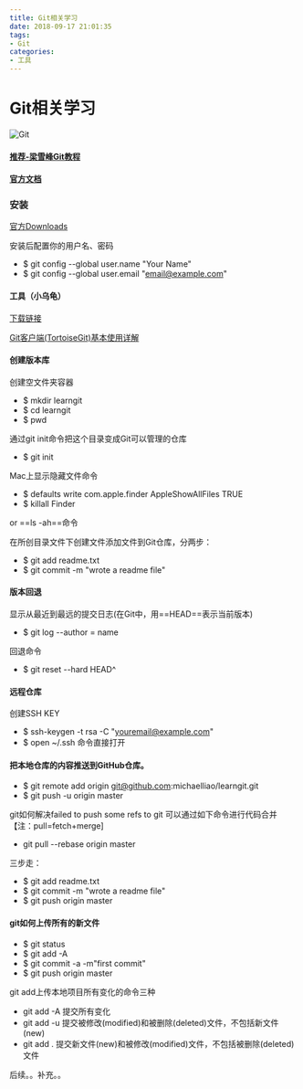 ```yaml
---
title: Git相关学习
date: 2018-09-17 21:01:35
tags:
- Git
categories: 
- 工具
---
```

# Git相关学习

![Git](http://www.runoob.com/wp-content/uploads/2015/02/f7246b600c338744a9591cd7530fd9f9d62aa0f8.png)

#### [推荐-梁雪峰Git教程](https://www.liaoxuefeng.com/wiki/0013739516305929606dd18361248578c67b8067c8c017b000)
#### [官方文档](https://git-scm.com/docs)
### 安装
[官方Downloads](https://www.git-scm.com/download/)

安装后配置你的用户名、密码

- $ git config --global user.name "Your Name"
- $ git config --global user.email "email@example.com"

#### 工具（小乌龟）

[下载链接](https://tortoisegit.org/download/)

[Git客户端(TortoiseGit)基本使用详解](https://www.cnblogs.com/xuwenjin/p/8573603.html)

#### 创建版本库
创建空文件夹容器
- $ mkdir learngit
- $ cd learngit
- $ pwd

通过git init命令把这个目录变成Git可以管理的仓库

- $ git init

Mac上显示隐藏文件命令

- $ defaults write com.apple.finder AppleShowAllFiles TRUE
- $ killall Finder

or ==ls -ah==命令

在所创目录文件下创建文件添加文件到Git仓库，分两步：

- $ git add readme.txt
- $ git commit -m "wrote a readme file"
 
#### 版本回退

显示从最近到最远的提交日志(在Git中，用==HEAD==表示当前版本)

- $ git log --author = name

回退命令

- $ git reset --hard HEAD^

#### 远程仓库

创建SSH KEY

- $ ssh-keygen -t rsa -C "youremail@example.com"
- $ open ~/.ssh 命令直接打开

#### 把本地仓库的内容推送到GitHub仓库。

- $ git remote add origin git@github.com:michaelliao/learngit.git
- $ git push -u origin master 

git如何解决failed to push some refs to git
可以通过如下命令进行代码合并【注：pull=fetch+merge]
- git pull --rebase origin master

三步走：

- $ git add readme.txt
- $ git commit -m "wrote a readme file"
- $ git push origin master 

#### git如何上传所有的新文件

- $ git status 
- $ git add -A
- $ git commit -a -m"first commit"
- $ git push origin master 

git add上传本地项目所有变化的命令三种

- git add -A  提交所有变化
- git add -u  提交被修改(modified)和被删除(deleted)文件，不包括新文件(new)
- git add . 提交新文件(new)和被修改(modified)文件，不包括被删除(deleted)文件

后续。。补充。。